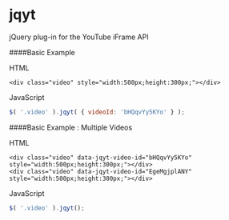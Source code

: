 jqyt
====

jQuery plug-in for the YouTube iFrame API

####Basic Example

HTML
```xhtml
<div class="video" style="width:500px;height:300px;"></div>
```

JavaScript
```javascript
$( '.video' ).jqyt( { videoId: 'bHQqvYy5KYo' } );
```

####Basic Example : Multiple Videos

HTML
```xhtml
<div class="video" data-jqyt-video-id="bHQqvYy5KYo" style="width:500px;height:300px;"></div>
<div class="video" data-jqyt-video-id="EgeMgjplANY" style="width:500px;height:300px;"></div>
```

JavaScript
```javascript
$( '.video' ).jqyt();
```

